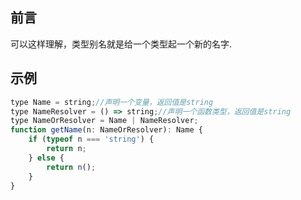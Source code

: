 ## 前言

可以这样理解，类型别名就是给一个类型起一个新的名字.

## 示例

```js
type Name = string;//声明一个变量，返回值是string
type NameResolver = () => string;//声明一个函数类型，返回值是string
type NameOrResolver = Name | NameResolver;
function getName(n: NameOrResolver): Name {
    if (typeof n === 'string') {
        return n;
    } else {
        return n();
    }
}
```